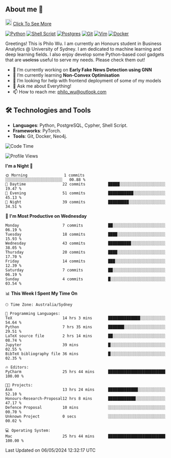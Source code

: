 ## About me 🤗

<a href="#"><img src="https://media.giphy.com/media/hvRJCLFzcasrR4ia7z/giphy.gif" width="20px" height="20px"></a> [Click To See More](https://philowu.notion.site/philowu/Philo-Hao-Wu-8bc7b2a81217493399d7db22df70fbfd)

[![Python](https://img.shields.io/badge/python-3670A0?style=for-the-badge&logo=python&logoColor=ffdd54)](#)
[![Shell Script](https://img.shields.io/badge/shell_script-%23121011.svg?style=for-the-badge&logo=gnu-bash&logoColor=white)](#)
[![Postgres](https://img.shields.io/badge/postgres-%23316192.svg?style=for-the-badge&logo=postgresql&logoColor=white)](#)
[![Git](https://img.shields.io/badge/git-%23F05033.svg?style=for-the-badge&logo=git&logoColor=white)](#)
[![Vim](https://img.shields.io/badge/VIM-%2311AB00.svg?style=for-the-badge&logo=vim&logoColor=white)](#)
[![Docker](https://img.shields.io/badge/docker-%230db7ed.svg?style=for-the-badge&logo=docker&logoColor=white)](#)

Greetings! This is Philo Wu. I am currently an Honours student in Business Analytics \@ University of Sydney. I am dedicated to machine learning and deep learning fields. I also enjoy develop some Python-based cool gadgets that are ~~useless~~ useful to serve my needs. Please check them out!

- 🔭 I’m currently working on **Early Fake News Detection using GNN**
- 🌱 I’m currently learning **Non-Convex Optimisation**
- 🤔 I’m looking for help with frontend deployment of some of my models
- 💬 Ask me about Everything!
- 📫 How to reach me: philo_wu@outlook.com

## 🛠 Technologies and Tools
- **Languages**: Python, PostgreSQL, Cypher, Shell Script.
- **Frameworks**: PyTorch.
- **Tools**: Git, Docker, Neo4j.

<!--START_SECTION:waka-->
![Code Time](http://img.shields.io/badge/Code%20Time-128%20hrs-blue)

![Profile Views](http://img.shields.io/badge/Profile%20Views-0-blue)

**I'm a Night 🦉** 

```text
🌞 Morning                1 commits           ░░░░░░░░░░░░░░░░░░░░░░░░░   00.88 % 
🌆 Daytime                22 commits          █████░░░░░░░░░░░░░░░░░░░░   19.47 % 
🌃 Evening                51 commits          ███████████░░░░░░░░░░░░░░   45.13 % 
🌙 Night                  39 commits          █████████░░░░░░░░░░░░░░░░   34.51 % 
```
📅 **I'm Most Productive on Wednesday** 

```text
Monday                   7 commits           ██░░░░░░░░░░░░░░░░░░░░░░░   06.19 % 
Tuesday                  18 commits          ████░░░░░░░░░░░░░░░░░░░░░   15.93 % 
Wednesday                43 commits          ██████████░░░░░░░░░░░░░░░   38.05 % 
Thursday                 20 commits          ████░░░░░░░░░░░░░░░░░░░░░   17.70 % 
Friday                   14 commits          ███░░░░░░░░░░░░░░░░░░░░░░   12.39 % 
Saturday                 7 commits           ██░░░░░░░░░░░░░░░░░░░░░░░   06.19 % 
Sunday                   4 commits           █░░░░░░░░░░░░░░░░░░░░░░░░   03.54 % 
```


📊 **This Week I Spent My Time On** 

```text
🕑︎ Time Zone: Australia/Sydney

💬 Programming Languages: 
TeX                      14 hrs 3 mins       ██████████████░░░░░░░░░░░   54.64 % 
Python                   7 hrs 35 mins       ███████░░░░░░░░░░░░░░░░░░   29.51 % 
LaTeX source file        2 hrs 14 mins       ██░░░░░░░░░░░░░░░░░░░░░░░   08.74 % 
Jupyter                  39 mins             █░░░░░░░░░░░░░░░░░░░░░░░░   02.55 % 
BibTeX bibliography file 36 mins             █░░░░░░░░░░░░░░░░░░░░░░░░   02.35 % 

🔥 Editors: 
PyCharm                  25 hrs 44 mins      █████████████████████████   100.00 % 

🐱‍💻 Projects: 
Asm                      13 hrs 24 mins      █████████████░░░░░░░░░░░░   52.10 % 
Honours-Research-Proposal12 hrs 8 mins       ████████████░░░░░░░░░░░░░   47.17 % 
Defence Proposal         10 mins             ░░░░░░░░░░░░░░░░░░░░░░░░░   00.70 % 
Unknown Project          0 secs              ░░░░░░░░░░░░░░░░░░░░░░░░░   00.02 % 

💻 Operating System: 
Mac                      25 hrs 44 mins      █████████████████████████   100.00 % 
```


 Last Updated on 06/05/2024 12:32:17 UTC
<!--END_SECTION:waka-->
